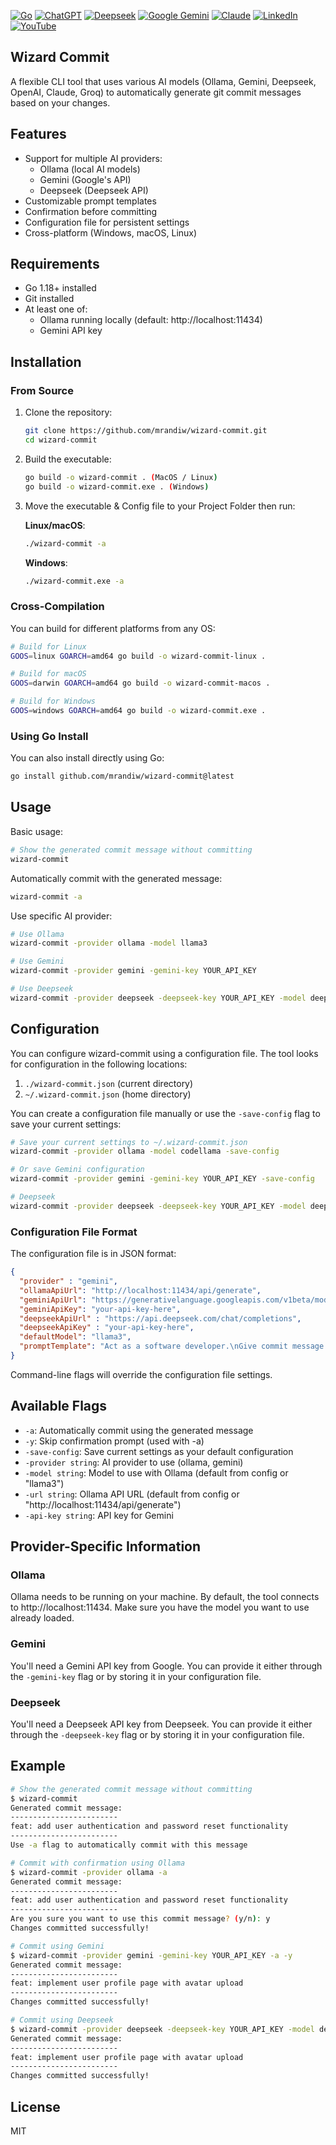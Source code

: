 [![Go](https://img.shields.io/badge/Go-%2300ADD8.svg?&logo=go&logoColor=white)](#)
[![ChatGPT](https://img.shields.io/badge/ChatGPT-74aa9c?logo=openai&logoColor=white)](#)
[![Deepseek](https://custom-icon-badges.demolab.com/badge/Deepseek-4D6BFF?logo=deepseek&logoColor=fff)](#)
[![Google Gemini](https://img.shields.io/badge/Google%20Gemini-886FBF?logo=googlegemini&logoColor=fff)](#)
[![Claude](https://img.shields.io/badge/Claude-D97757?logo=claude&logoColor=fff)](#)
[![LinkedIn](https://custom-icon-badges.demolab.com/badge/LinkedIn-0A66C2?logo=linkedin-white&logoColor=fff)](https://www.linkedin.com/in/mrandiw/)
[![YouTube](https://img.shields.io/badge/YouTube-%23FF0000.svg?logo=YouTube&logoColor=white)](https://www.youtube.com/@CodeWithAndiw)

## Wizard Commit

A flexible CLI tool that uses various AI models (Ollama, Gemini, Deepseek, OpenAI, Claude, Groq) to automatically generate git commit messages based on your changes.

## Features

- Support for multiple AI providers:
  - Ollama (local AI models)
  - Gemini (Google's API)
  - Deepseek (Deepseek API)
- Customizable prompt templates
- Confirmation before committing
- Configuration file for persistent settings
- Cross-platform (Windows, macOS, Linux)

## Requirements

- Go 1.18+ installed
- Git installed
- At least one of:
  - Ollama running locally (default: http://localhost:11434)
  - Gemini API key

## Installation

### From Source

1. Clone the repository:
   ```bash
   git clone https://github.com/mrandiw/wizard-commit.git
   cd wizard-commit
   ```

2. Build the executable:
   ```bash
   go build -o wizard-commit . (MacOS / Linux)
   go build -o wizard-commit.exe . (Windows)
   ```

3. Move the executable & Config file to your Project Folder then run:

   **Linux/macOS**:
   ```bash
   ./wizard-commit -a
   ```

   **Windows**:
   ```bash
   ./wizard-commit.exe -a
   ```

### Cross-Compilation

You can build for different platforms from any OS:

```bash
# Build for Linux
GOOS=linux GOARCH=amd64 go build -o wizard-commit-linux .

# Build for macOS 
GOOS=darwin GOARCH=amd64 go build -o wizard-commit-macos .

# Build for Windows
GOOS=windows GOARCH=amd64 go build -o wizard-commit.exe .
```

### Using Go Install

You can also install directly using Go:

```bash
go install github.com/mrandiw/wizard-commit@latest
```

## Usage

Basic usage:
```bash
# Show the generated commit message without committing
wizard-commit
```

Automatically commit with the generated message:
```bash
wizard-commit -a
```

Use specific AI provider:
```bash
# Use Ollama
wizard-commit -provider ollama -model llama3

# Use Gemini
wizard-commit -provider gemini -gemini-key YOUR_API_KEY

# Use Deepseek
wizard-commit -provider deepseek -deepseek-key YOUR_API_KEY -model deepseek-chat
```

## Configuration

You can configure wizard-commit using a configuration file. The tool looks for configuration in the following locations:

1. `./wizard-commit.json` (current directory)
2. `~/.wizard-commit.json` (home directory)

You can create a configuration file manually or use the `-save-config` flag to save your current settings:

```bash
# Save your current settings to ~/.wizard-commit.json
wizard-commit -provider ollama -model codellama -save-config

# Or save Gemini configuration
wizard-commit -provider gemini -gemini-key YOUR_API_KEY -save-config

# Deepseek
wizard-commit -provider deepseek -deepseek-key YOUR_API_KEY -model deepseek-chat -save-config
```

### Configuration File Format

The configuration file is in JSON format:

```json
{
  "provider" : "gemini",
  "ollamaApiUrl": "http://localhost:11434/api/generate",
  "geminiApiUrl": "https://generativelanguage.googleapis.com/v1beta/models/gemini-pro:generateContent",
  "geminiApiKey": "your-api-key-here",
  "deepseekApiUrl" : "https://api.deepseek.com/chat/completions",
  "deepseekApiKey" : "your-api-key-here",
  "defaultModel": "llama3",
  "promptTemplate": "Act as a software developer.\nGive commit message based on code changes no more than two sentenses. \n\nContex:\n%s"
}
```

Command-line flags will override the configuration file settings.

## Available Flags

- `-a`: Automatically commit using the generated message
- `-y`: Skip confirmation prompt (used with -a)
- `-save-config`: Save current settings as your default configuration
- `-provider string`: AI provider to use (ollama, gemini)
- `-model string`: Model to use with Ollama (default from config or "llama3")
- `-url string`: Ollama API URL (default from config or "http://localhost:11434/api/generate")
- `-api-key string`: API key for Gemini

## Provider-Specific Information

### Ollama

Ollama needs to be running on your machine. By default, the tool connects to http://localhost:11434. Make sure you have the model you want to use already loaded.

### Gemini

You'll need a Gemini API key from Google. You can provide it either through the `-gemini-key` flag or by storing it in your configuration file.

### Deepseek

You'll need a Deepseek API key from Deepseek. You can provide it either through the `-deepseek-key` flag or by storing it in your configuration file.


## Example

```bash
# Show the generated commit message without committing
$ wizard-commit
Generated commit message:
------------------------
feat: add user authentication and password reset functionality
------------------------
Use -a flag to automatically commit with this message

# Commit with confirmation using Ollama
$ wizard-commit -provider ollama -a
Generated commit message:
------------------------
feat: add user authentication and password reset functionality
------------------------
Are you sure you want to use this commit message? (y/n): y
Changes committed successfully!

# Commit using Gemini
$ wizard-commit -provider gemini -gemini-key YOUR_API_KEY -a -y
Generated commit message:
------------------------
feat: implement user profile page with avatar upload
------------------------
Changes committed successfully!

# Commit using Deepseek
$ wizard-commit -provider deepseek -deepseek-key YOUR_API_KEY -model deepseek-chat -a -y
Generated commit message:
------------------------
feat: implement user profile page with avatar upload
------------------------
Changes committed successfully!
```

## License

MIT
